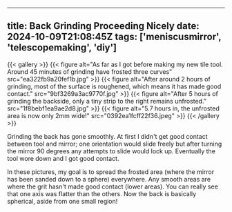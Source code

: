 
---
title: Back Grinding Proceeding Nicely
date: 2024-10-09T21:08:45Z
tags: ['meniscusmirror', 'telescopemaking', 'diy']
---

{{< gallery >}}
{{< figure alt="As far as I got before making my new tile tool. Around 45 minutes of grinding have frosted three curves" src="ea322fb9a20fef1b.jpg" >}}
{{< figure alt="After around 2 hours of grinding, most of the surface is roughened, which means it has made good contact." src="9bf3269a3ac9770f.jpg" >}}
{{< figure alt="After 5 hours of grinding the backside, only a tiny strip to the right remains unfrosted." src="1f8bebf1ea9ae2d8.jpg" >}}
{{< figure alt="5.7 hours in, the unfrosted area is now only 2mm wide!" src="0392ea1fcff22f36.jpeg" >}}
{{< /gallery >}}

Grinding the back has gone smoothly. At first I didn't get good contact between tool and mirror; one orientation would slide freely but after turning the mirror 90 degrees any attempts to slide would lock up. Eventually the tool wore down and I got good contact. 

In these pictures, my goal is to spread the frosted area (where the mirror has been sanded down to a sphere) everywhere. Any smooth areas are where the grit hasn't made good contact (lower areas). You can really see that one axis was flatter than the others. Now the back is basically spherical, aside from one small region!

  

